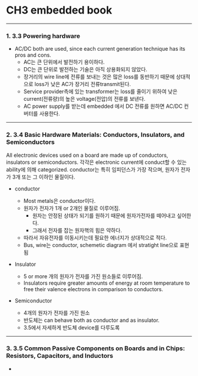# CH3 embedded book

---
### 1. 3.3 Powering hardware
- AC/DC both are used, since each current generation technique has its pros and cons.
  - AC는 큰 단위에서 발전하기 용이하다.
  - DC는 큰 단위로 발전하는 기술은 아직 상용화되지 않았다.
  - 장거리의 wire line에 전류를 보내는 것은 많은 loss를 동반하기 때문에 상대적으로 loss가 낮은 AC가 장거리 전류transmit된다.
  - Service provider측에 있는 transformer는 loss를 줄이기 위하여 낮은 current(전류량)의 높은 voltage(전압)의 전류를 보낸다. 
  - AC power supply를 받는데 embedded 에서 DC 전류를 원하면 AC/DC 컨버터를 사용한다.

---

 
 ### 2. 3.4 Basic Hardware Materials: Conductors, Insulators, and Semiconductors

All electronic devices used on a board are made up of conductors, insulators or semiconductors. 각각은 electronic current에 conduct할 수 있는 ability에 의해 categorized. conductor는 특히 임피던스가 가장 작으며, 원자가 전자가 3개 또는 그 이하인 물질이다.

- conductor
  - Most metals은 conductor이다.
  - 원자가 전자가 1개 or 2개인 물질로 이루어짐.
    - 원자는 안정된 상태가 되기를 원하기 때문에 원자가전자를 떼어내고 싶어한다.
    - 그래서 전자를 잡는 원자핵의 힘은 약하다.
  - 따라서 자유전자를 이동시키는데 필요한 에너지가 상대적으로 적다.
  - Bus, wire는 conductor, schemetic diagram 에서 stratight line으로 표현됨

- Insulator
  - 5 or more 개의 원자가 전자를 가진 원소들로 이루어짐.
  - Insulators require greater amounts of energy at room temperature to free their valence electrons in comparison to conductors.
  
- Semiconductor
  - 4개의 원자가 전자를 가진 원소
  - 반도체는 can behave both as conductor and as insulator.
  - 3.5에서 자세하게 반도체 device를 다루도록

---


### 3. 3.5 Common Passive Components on Boards and in Chips: Resistors, Capacitors, and Inductors

- 
